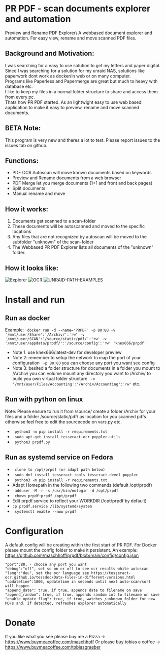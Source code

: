 # PR PDF - scan documents explorer and automation 
Preview and Rename PDF Explorer\ A webbased document explorer and automation. For easy view, rename and move scanned PDF files.
  
## Background and Motivation:  
I was searching for a easy to use solution to get my letters and paper digital.  
Since I was searching for a solution for my unraid NAS, solutions like paperwork dont work as docker/in web or on many computer.  
Programs like Paperless and Papermerge are great but much to heavy with database etc.  
I like to keep my files in a normal folder structure to share and access them from every pc.  
Thats how PR PDF started. As an lightwight easy to use web based application to make it easy to preview, rename and move scanned documents.  
  
## BETA Note:  
This program is very new and theres a lot to test. Please report issues to the issues tab on github.

## Functions:
* PDF OCR Autoscan will move known documents based on keywords
* Preview and Rename documents from a web browser
* PDF Merge let you merge documents (1+1 and front and back pages)
* Split documents 
* Manual rename and move

## How it works:
1. Documents get scanned to a scan-folder 
2. These documents will be autoscanned and moved to the specific locations
3. Any files that are not recognized by autoscan will be moved to the subfolder "unknown" of the scan-folder
4. The Webbased PR PDF Explorer lists all documents of the "unknown" folder.

## How it looks like:

![Explorer](https://i.ibb.co/b723gYv/Explorer.jpg)
![OCR](https://i.ibb.co/JQb8Frf/OCR.jpg)
![UNRAID-PATH-EXAMPLES](https://i.ibb.co/vxC6WngQ/grafik.png) 


# Install and run

## Run as docker

Example:
` docker run -d --name='PRPDF' -p 80:80 -v '/mnt/user/Share':'/Archiv/':'rw' -v '/mnt/user/SCAN':'/source/static/pdf/':'rw' -v '/mnt/user/appdata/prpdf/':'/source/config':'rw' 'knex666/prpdf'`

* Note 1: use knex666/latest-dev for developer preview
* Note 2: remember to setup the network to map the port of your configuration ` -p 80:80` you can choose any port you want see config
* Note 3: besited a folder structure for documents in a folder you mount to /Archiv/ you can volume mount any directory you want to /Archiv/ to build you own virtual folder structure
` -v '/mnt/user/Files/Accounting':'/Archiv/Accounting':'rw'` etc.

## Run with python on linux
Note: Please ensure to run it from /source/ 
create a folder /Archiv for your files 
and a folder /source/static/pdf/ as location for you scanned pdfs
otherwise feel free to edit the sourcecode on vars.py etc.

* ` python3 -m pip install -r requirements.txt`
* ` sudo apt-get install tesseract-ocr poppler-utils`
* ` python3 prpdf.py`

## Run as systemd service on Fedora
* ` clone to /opt/prpdf (or adapt path below)`
* ` sudo dnf install tesseract-tools tesseract-devel poppler`
* ` python3 -m pip install -r requirements.txt`
* Adapt Homepath in the following two commands (default /opt/prpdf) 
* ` adduser -M -r -s /usr/bin/nologin -d /opt/prpdf`
* ` chown prpdf:prpdf /opt/prpdf`
* Edit prpdf.service to reflect your WORKDIR (/opt/prpdf by default)
* ` cp prpdf.service /lib/systemd/system `
* ` systemctl enable --now prpdf`

# Configuration
A default config will be creating within the first start of PR PDF.
For Docker please mount the config folder to make it persistent.
An example: https://github.com/maschhoff/prpdf/blob/main/config/config.json

    "port":80, - choose any port you want
    "debug":"off", set so on or off to see ocr results while autoscan
    "lang":"deu", set the ocr language see https://tesseract-ocr.github.io/tessdoc/Data-Files-in-different-versions.html
    "updatetime":1800, updatetime in seconds until next auto-scan/sort will happen
    "append_date": true, if true, appends date to filename on save
    "append_random": true, if true, appends random int to filename on save
    "enable_update_flag": true, if true, watches /unknown folder for new PDFs and, if detected, refreshes explorer automatically

# Donate
If you like what you see please buy me a Pizza -> https://www.buymeacoffee.com/maschhoff 
Or please buy tobias a coffee -> https://www.buymeacoffee.com/tobiasgraeber

